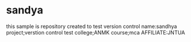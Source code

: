# sandya
this sample is repository created to test version control
name:sandhya
project;verstion control test
college;ANMK
course;mca
AFFILIATE:JNTUA

